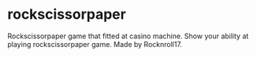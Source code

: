 # rockscissorpaper
Rockscissorpaper game that fitted at casino machine.
Show your ability at playing rockscissorpaper game.
Made by Rocknroll17.
